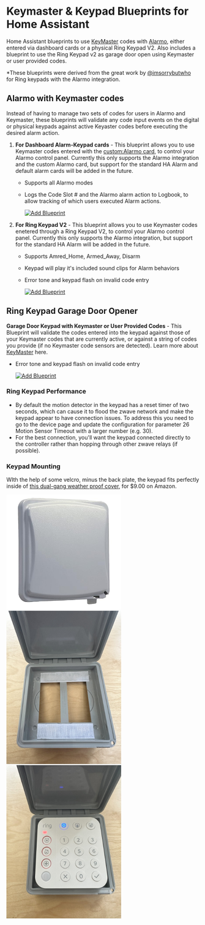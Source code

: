 # Keymaster & Keypad Blueprints for Home Assistant

Home Assistant blueprints to use [KeyMaster](https://github.com/FutureTense/keymaster) codes with [Alarmo](https://github.com/nielsfaber/alarmo), either entered via dashboard cards or a physical Ring Keypad V2. Also includes a blueprint to use the Ring Keypad v2 as garage door open using Keymaster or user provided codes.

*These blueprints were derived from the great work by [@imsorrybutwho](https://github.com/ImSorryButWho/HomeAssistantNotes) for Ring keypads with the Alarmo integration.  


## Alarmo with Keymaster codes
Instead of having to manage two sets of codes for users in Alarmo and Keymaster, these blueprints will validate any code input events on the digital or physical keypads against active Keyaster codes before executing the desired alarm action.

1) **For Dashboard Alarm-Keypad cards** - This blueprint allows you to use Keymaster codes entered with the [custom:Alarmo card](https://github.com/nielsfaber/alarmo-card), to control your Alarmo control panel. Currently this only supports the Alarmo integration and the custom Alarmo card, but support for the standard HA Alarm and default alarm cards will be added in the future.
   
   * Supports all Alarmo modes
   * Logs the Code Slot # and the Alarmo alarm action to Logbook, to allow tracking of which users executed Alarm actions. 

      [![Add Blueprint](https://my.home-assistant.io/badges/blueprint_import.svg)]( https://my.home-assistant.io/redirect/blueprint_import/?blueprint_url=https%3A//raw.githubusercontent.com/Fiercefish1/RingKeypad_Blueprints/refs/heads/main/Alarmo_DashboardKeypad_Keymaster.yaml)
 
 
2) **For Ring Keypad V2** - This blueprint allows you to use Keymaster codes enetered through a Ring Keypad V2, to control your Alarmo control panel. 
Currently this only supports the Alarmo integration, but support for the standard HA Alarm will be added in the future.

   * Supports Amred_Home, Armed_Away, Disarm
   * Keypad will play it's included sound clips for Alarm behaviors
   * Error tone and keypad flash on invalid code entry

       [![Add Blueprint](https://my.home-assistant.io/badges/blueprint_import.svg)]( https://my.home-assistant.io/redirect/blueprint_import/?blueprint_url=https%3A//raw.githubusercontent.com/Fiercefish1/RingKeypad_Blueprints/refs/heads/main/keypad_alarmo_keymaster.yaml)


 
## Ring Keypad Garage Door Opener
 
**Garage Door Keypad with Keymaster or User Provided Codes** - This Blueprint will validate the codes entered into the keypad against those of your Keymaster codes that are currently active, or against a string of codes you provide (if no Keymaster code sensors are detected). Learn more about [KeyMaster](https://github.com/FutureTense/keymaster) here.

   * Error tone and keypad flash on invalid code entry

      [![Add Blueprint](https://my.home-assistant.io/badges/blueprint_import.svg)]( https://my.home-assistant.io/redirect/blueprint_import/?blueprint_url=https%3A//raw.githubusercontent.com/Fiercefish1/RingKeypad_Blueprints/refs/heads/main/GarageDoorKeypad_Keymaster.yaml)

### Ring Keypad Performance
* By default the motion detector in the keypad has a reset timer of two seconds, which can cause it to flood the zwave network and make the keypad appear to have connection issues.  To address this you need  to go to the device page and update the configuration for parameter 26 Motion Sensor Timeout with a larger number (e.g. 30). 
* For the best connection, you'll want the keypad connected directly to the controller rather than hopping through other zwave relays (if possible). 

### Keypad Mounting
WIth the help of some velcro, minus the back plate, the keypad fits perfectly inside of [this dual-gang weather proof cover](https://www.amazon.com/gp/product/B001JEPX5I), for $9.00 on Amazon. 

<img src="images/keypad-box-2.jpg" width="300"> <img src="images/keypad-box.jpg" width="300"><img src="images/keypad-in-box.jpeg" width="300">







